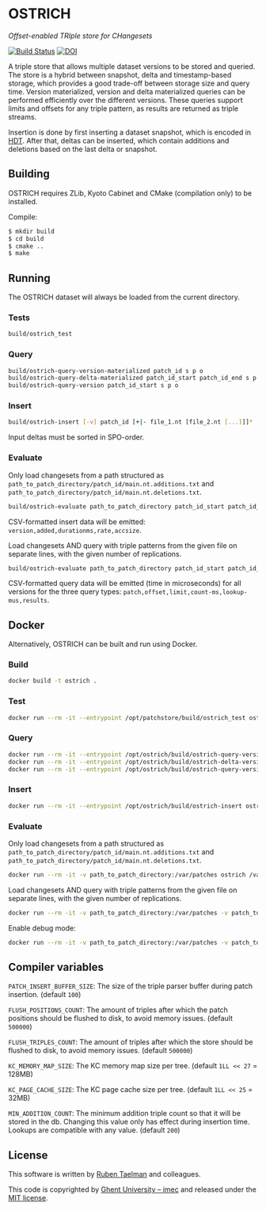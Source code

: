 # OSTRICH
_Offset-enabled TRIple store for CHangesets_

[![Build Status](https://travis-ci.org/rdfostrich/ostrich.svg?branch=master)](https://travis-ci.org/rdfostrich/ostrich)
[![DOI](https://zenodo.org/badge/97819866.svg)](https://zenodo.org/badge/latestdoi/97819866)

A triple store that allows multiple dataset versions to be stored and queried.
The store is a hybrid between snapshot, delta and timestamp-based storage,
which provides a good trade-off between storage size and query time.
Version materialized, version and delta materialized queries can be performed efficiently over the different versions.
These queries support limits and offsets for any triple pattern, as results are returned as triple streams.

Insertion is done by first inserting a dataset snapshot, which is encoded in [HDT](rdfhdt.org).
After that, deltas can be inserted, which contain additions and deletions based on the last delta or snapshot.

## Building

OSTRICH requires ZLib, Kyoto Cabinet and CMake (compilation only) to be installed.

Compile:
```bash
$ mkdir build
$ cd build
$ cmake ..
$ make
```

## Running

The OSTRICH dataset will always be loaded from the current directory.

### Tests
```bash
build/ostrich_test
```

### Query
```bash
build/ostrich-query-version-materialized patch_id s p o
build/ostrich-query-delta-materialized patch_id_start patch_id_end s p o
build/ostrich-query-version patch_id_start s p o
```

### Insert
```bash
build/ostrich-insert [-v] patch_id [+|- file_1.nt [file_2.nt [...]]]*
```

Input deltas must be sorted in SPO-order.

### Evaluate
Only load changesets from a path structured as `path_to_patch_directory/patch_id/main.nt.additions.txt` and `path_to_patch_directory/patch_id/main.nt.deletions.txt`.
```bash
build/ostrich-evaluate path_to_patch_directory patch_id_start patch_id_end
```
CSV-formatted insert data will be emitted: `version,added,durationms,rate,accsize`.

Load changesets AND query with triple patterns from the given file on separate lines, with the given number of replications.
```bash
build/ostrich-evaluate path_to_patch_directory patch_id_start patch_id_end patch_to_queries/queries.txt s|p|o nr_replications
```
CSV-formatted query data will be emitted (time in microseconds) for all versions for the three query types: `patch,offset,limit,count-ms,lookup-mus,results`.

## Docker

Alternatively, OSTRICH can be built and run using Docker.

### Build
```bash
docker build -t ostrich .
```

### Test
```bash
docker run --rm -it --entrypoint /opt/patchstore/build/ostrich_test ostrich
```

### Query
```bash
docker run --rm -it --entrypoint /opt/ostrich/build/ostrich-query-version-materialized ostrich patch_id s p o
docker run --rm -it --entrypoint /opt/ostrich/build/ostrich-delta-version-materialized ostrich patch_id_start patch_id_end s p o
docker run --rm -it --entrypoint /opt/ostrich/build/ostrich-query-version ostrich s p o
```

### Insert
```bash
docker run --rm -it --entrypoint /opt/ostrich/build/ostrich-insert ostrich [-v] patch_id [+|- file_1.nt [file_2.nt [...]]]*
```

### Evaluate

Only load changesets from a path structured as `path_to_patch_directory/patch_id/main.nt.additions.txt` and `path_to_patch_directory/patch_id/main.nt.deletions.txt`.
```bash
docker run --rm -it -v path_to_patch_directory:/var/patches ostrich /var/patches patch_id_start patch_id_end
```

Load changesets AND query with triple patterns from the given file on separate lines, with the given number of replications.
```bash
docker run --rm -it -v path_to_patch_directory:/var/patches -v patch_to_queries:/var/queries ostrich /var/patches patch_id_start patch_id_end /var/queries/queries.txt s|p|o nr_replications
```

Enable debug mode:
```bash
docker run --rm -it -v path_to_patch_directory:/var/patches -v patch_to_queries:/var/queries -v path_to_crash_dir:/crash --privileged=true ostrich --debug /var/patches patch_id_start patch_id_end /var/queries/queries.txt s|p|o nr_replications
```

## Compiler variables
`PATCH_INSERT_BUFFER_SIZE`: The size of the triple parser buffer during patch insertion. (default `100`)

`FLUSH_POSITIONS_COUNT`: The amount of triples after which the patch positions should be flushed to disk, to avoid memory issues. (default `500000`)

`FLUSH_TRIPLES_COUNT`: The amount of triples after which the store should be flushed to disk, to avoid memory issues. (default `500000`)

`KC_MEMORY_MAP_SIZE`: The KC memory map size per tree. (default `1LL << 27` = 128MB)

`KC_PAGE_CACHE_SIZE`: The KC page cache size per tree. (default `1LL << 25` = 32MB)

`MIN_ADDITION_COUNT`: The minimum addition triple count so that it will be stored in the db. Changing this value only has effect during insertion time. Lookups are compatible with any value. (default `200`)

## License
This software is written by [Ruben Taelman](http://rubensworks.net/) and colleagues.

This code is copyrighted by [Ghent University – imec](http://idlab.ugent.be/)
and released under the [MIT license](http://opensource.org/licenses/MIT).
